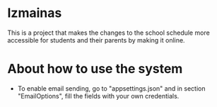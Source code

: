 # Izmainas

This is a project that makes the changes to the school schedule more accessible for students and their parents by making it online.

# About how to use the system

* To enable email sending, go to "appsettings.json" and in section "EmailOptions", fill the fields with your own credentials.
